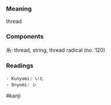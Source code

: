 ### Meaning

thread

### Components

糸: thread, string, thread radical (no. 120)

### Readings

```
- Kunyomi: いと
- Onyomi: シ
```

#kanji